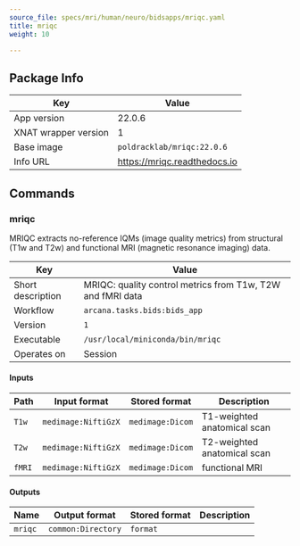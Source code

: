 ```yaml
---
source_file: specs/mri/human/neuro/bidsapps/mriqc.yaml
title: mriqc
weight: 10

---
```


## Package Info
|Key|Value|
|---|-----|
|App version|22.0.6|
|XNAT wrapper version|1|
|Base image|`poldracklab/mriqc:22.0.6`|
|Info URL|https://mriqc.readthedocs.io|

## Commands
### mriqc
MRIQC extracts no-reference IQMs (image quality metrics) from
structural (T1w and T2w) and functional MRI (magnetic resonance
imaging) data.


|Key|Value|
|---|-----|
|Short description|MRIQC: quality control metrics from T1w, T2W and fMRI data|
|Workflow|`arcana.tasks.bids:bids_app`|
|Version|`1`|
|Executable|`/usr/local/miniconda/bin/mriqc`|
|Operates on|Session|
#### Inputs
|Path|Input format|Stored format|Description|
|----|------------|-------------|-----------|
|`T1w`|`medimage:NiftiGzX`|`medimage:Dicom`|T1-weighted anatomical scan|
|`T2w`|`medimage:NiftiGzX`|`medimage:Dicom`|T2-weighted anatomical scan|
|`fMRI`|`medimage:NiftiGzX`|`medimage:Dicom`|functional MRI|

#### Outputs
|Name|Output format|Stored format|Description|
|----|-------------|-------------|-----------|
|`mriqc`|`common:Directory`|`format`||

